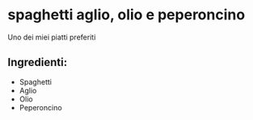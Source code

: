 # spaghetti aglio, olio e peperoncino

Uno dei miei piatti preferiti

## Ingredienti:
* Spaghetti
* Aglio
* Olio
* Peperoncino